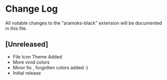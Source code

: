 # Change Log
All notable changes to the "aramoks-black" extension will be documented in this file.


## [Unreleased]
- File Icon Theme Added
- More vivid colors
- Minor fix , forgotten colors added :) 
- Initial release
